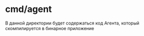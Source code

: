 # cmd/agent

В данной директории будет содержаться код Агента, который скомпилируется в бинарное приложение
